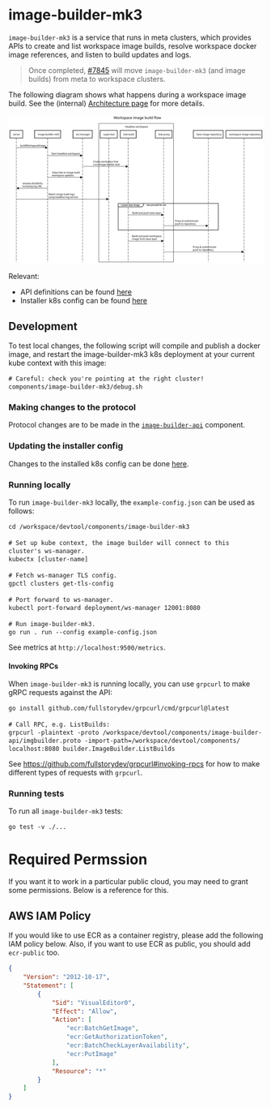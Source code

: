 # image-builder-mk3

`image-builder-mk3` is a service that runs in meta clusters, which provides APIs to create and list workspace image builds, resolve workspace docker image references, and listen to build updates and logs.

> Once completed, [#7845](https://github.com/khulnasoft/devtool/issues/7845) will move `image-builder-mk3` (and image builds) from meta to workspace clusters.

The following diagram shows what happens during a workspace image build. See the (internal) [Architecture page](https://www.notion.so/devtool/Architecture-0e39e570b10f4e8ba7b259629ee3cb74) for more details.

![Architecture](../../docs/workspace/image-builder-mk3/sequencediagram.svg)

Relevant:
* API definitions can be found [here](../image-builder-api/imgbuilder.proto)
* Installer k8s config can be found [here](../../install/installer/pkg/components/image-builder-mk3/)

## Development

To test local changes, the following script will compile and publish a docker image,
and restart the image-builder-mk3 k8s deployment at your current kube context with this image:

```console
# Careful: check you're pointing at the right cluster!
components/image-builder-mk3/debug.sh
```

### Making changes to the protocol

Protocol changes are to be made in the [`image-builder-api`](../image-builder-api/) component.

### Updating the installer config

Changes to the installed k8s config can be done [here](../../install/installer/pkg/components/image-builder-mk3/).

### Running locally

To run `image-builder-mk3` locally, the `example-config.json` can be used as follows:

```console
cd /workspace/devtool/components/image-builder-mk3

# Set up kube context, the image builder will connect to this cluster's ws-manager.
kubectx [cluster-name]

# Fetch ws-manager TLS config.
gpctl clusters get-tls-config

# Port forward to ws-manager.
kubectl port-forward deployment/ws-manager 12001:8080

# Run image-builder-mk3.
go run . run --config example-config.json
```

See metrics at `http://localhost:9500/metrics`.

#### Invoking RPCs

When `image-builder-mk3` is running locally, you can use `grpcurl` to make gRPC requests against the API:
```console
go install github.com/fullstorydev/grpcurl/cmd/grpcurl@latest

# Call RPC, e.g. ListBuilds:
grpcurl -plaintext -proto /workspace/devtool/components/image-builder-api/imgbuilder.proto -import-path=/workspace/devtool/components/ localhost:8080 builder.ImageBuilder.ListBuilds
```

See https://github.com/fullstorydev/grpcurl#invoking-rpcs for how to make different types of requests with `grpcurl`.


### Running tests

To run all `image-builder-mk3` tests:

```console
go test -v ./...
```

# Required Permssion

If you want it to work in a particular public cloud, you may need to grant some permissions.
Below is a reference for this.

## AWS IAM Policy

If you would like to use ECR as a container registry, please add the following IAM policy below.
Also, if you want to use ECR as public, you should add `ecr-public` too.

```json
{
    "Version": "2012-10-17",
    "Statement": [
        {
            "Sid": "VisualEditor0",
            "Effect": "Allow",
            "Action": [
                "ecr:BatchGetImage",
                "ecr:GetAuthorizationToken",
                "ecr:BatchCheckLayerAvailability",
                "ecr:PutImage"
            ],
            "Resource": "*"
        }
    ]
}
```
